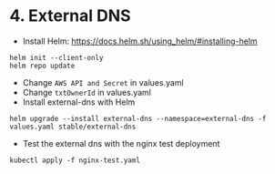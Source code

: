 # 4. External DNS

* Install Helm: https://docs.helm.sh/using_helm/#installing-helm
```
helm init --client-only
helm repo update
```
* Change `AWS API and Secret` in values.yaml
* Change `txtOwnerId` in values.yaml
* Install external-dns with Helm
```
helm upgrade --install external-dns --namespace=external-dns -f values.yaml stable/external-dns
```
* Test the external dns with the nginx test deployment

```
kubectl apply -f nginx-test.yaml 
```

